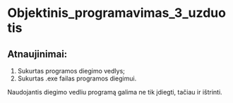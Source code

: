 # Objektinis_programavimas_3_uzduotis

## Atnaujinimai:
1. Sukurtas programos diegimo vedlys;
2. Sukurtas .exe failas programos diegimui.

Naudojantis diegimo vedliu programą galima ne tik įdiegti, tačiau ir ištrinti.
